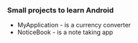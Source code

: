 ### Small projects to learn Android

 - MyApplication - is a currency converter
 - NoticeBook - is a note taking app